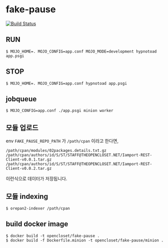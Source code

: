 # fake-pause #

[![Build Status](https://travis-ci.org/aanoaa/fake-pause.png)](https://travis-ci.org/aanoaa/fake-pause)

RUN
----

    $ MOJO_HOME=. MOJO_CONFIG=app.conf MOJO_MODE=development hypnotoad app.psgi

STOP
-----

    $ MOJO_HOME=. MOJO_CONFIG=app.conf hypnotoad app.psgi

## jobqueue ##

    $ MOJO_CONFIG=app.conf ./app.psgi minion worker

## 모듈 업로드 ##

env `FAKE_PAUSE_REPO_PATH` 가 `/path/cpan` 이라고 한다면,

```
/path/cpan/modules/02packages.details.txt.gz
/path/cpan/authors/id/S/ST/STAFF@THEOPENCLOSET.NET/Iamport-REST-Client-v0.0.1.tar.gz
/path/cpan/authors/id/S/ST/STAFF@THEOPENCLOSET.NET/Iamport-REST-Client-v0.0.2.tar.gz
```

이런식으로 데이터가 저장됩니다.

## 모듈 indexing ##

    $ orepan2-indexer /path/cpan

## build docker image ##

    $ docker build -t opencloset/fake-pause .
    $ docker build -f Dockerfile.minion -t opencloset/fake-pause/minion .
